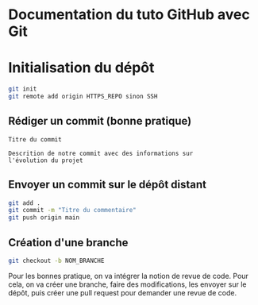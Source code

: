 # Documentation du tuto GitHub avec Git

# Initialisation du dépôt

```bash
git init
git remote add origin HTTPS_REPO sinon SSH
```

## Rédiger un commit (bonne pratique)

```
Titre du commit 

Descrition de notre commit avec des informations sur 
l'évolution du projet
```

## Envoyer un commit sur le dépôt distant

```bash
git add .
git commit -m "Titre du commentaire"
git push origin main
```

## Création d'une branche
```bash
git checkout -b NOM_BRANCHE
```

Pour les bonnes pratique, on va intégrer la notion de revue de code. Pour cela, on va
créer une branche, faire des modifications, les envoyer sur le dépôt, puis créer une
pull request pour demander une revue de code.


